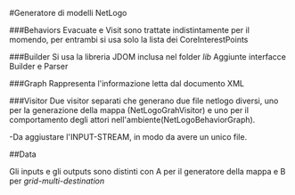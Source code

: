 #Generatore di modelli NetLogo

###Behaviors 
Evacuate e Visit sono trattate indistintamente per il momendo, per entrambi si usa solo la lista dei CoreInterestPoints

###Builder
Si usa la libreria JDOM inclusa nel folder *lib*
Aggiunte interfacce Builder e Parser 

###Graph
Rappresenta l'informazione letta dal documento XML

###Visitor
Due visitor separati che generano due file netlogo diversi, uno per la generazione della mappa (NetLogoGrahVisitor) e uno per il comportamento degli attori nell'ambiente(NetLogoBehaviorGraph).

-Da aggiustare l'INPUT-STREAM, in modo da avere un unico file.

##Data

Gli inputs e gli outputs sono distinti con A per il generatore della mappa e B per *grid-multi-destination*



